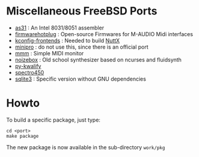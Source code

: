 # Miscellaneous FreeBSD Ports
* [as31](https://www.pjrc.com/tech/8051/tools/as31_old.html) : An Intel 8031/8051 assembler
* [firmwarehotplug](https://github.com/lhondareyte/firmwarehotplug) : Open-source Firmwares for M-AUDIO Midi interfaces
* [kconfig-frontends](http://ymorin.is-a-geek.org/projects/kconfig-frontends) : Needed to build [NuttX](https://nuttx.org)
* [minipro](https://gitlab.com/DavidGriffith/minipro/) : do not use this, since there is an official port
* [mmm](https://github.com/lhondareyte/mmm) : Simple MIDI monitor
* [noizebox](https://github.com/lhondareyte/noizebox) : Old school synthesizer based on ncurses and fluidsynth
* [py-kwalify](https://pypi.org/project/pykwalify/)
* [spectro450](https://github.com/lhondareyte/spectro450-core)
* [sqlite3](https://www.sqlite.org) : Specific version without GNU dependencies
# Howto
To build a specific package, just type:
```
cd <port>
make package
```
The new package is now available in the sub-directory ```work/pkg```
